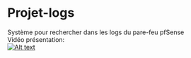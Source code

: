 # Projet-logs
Système pour rechercher dans les logs du pare-feu pfSense   
Vidéo présentation:   
[![Alt text](https://img.youtube.com/vi/r6Q0YhKQ_lY/0.jpg)](https://www.youtube.com/watch?v=r6Q0YhKQ_lY)  
